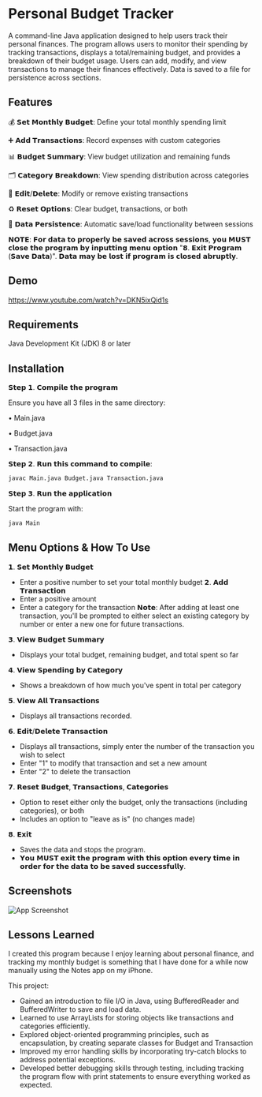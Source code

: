 
# Personal Budget Tracker
A command-line Java application designed to help users track their personal finances. The program allows users to monitor their spending by tracking transactions, displays a total/remaining budget, and provides a breakdown of their budget usage. Users can add, modify, and view transactions to manage their finances effectively. Data is saved to a file for persistence across sections.


## Features
💰 𝗦𝗲𝘁 𝗠𝗼𝗻𝘁𝗵𝗹𝘆 𝗕𝘂𝗱𝗴𝗲𝘁: Define your total monthly spending limit

➕ 𝗔𝗱𝗱 𝗧𝗿𝗮𝗻𝘀𝗮𝗰𝘁𝗶𝗼𝗻𝘀: Record expenses with custom categories

📊 𝗕𝘂𝗱𝗴𝗲𝘁 𝗦𝘂𝗺𝗺𝗮𝗿𝘆: View budget utilization and remaining funds

🗂 𝗖𝗮𝘁𝗲𝗴𝗼𝗿𝘆 𝗕𝗿𝗲𝗮𝗸𝗱𝗼𝘄𝗻: View spending distribution across categories

🔄 𝗘𝗱𝗶𝘁/𝗗𝗲𝗹𝗲𝘁𝗲: Modify or remove existing transactions

♻️ 𝗥𝗲𝘀𝗲𝘁 𝗢𝗽𝘁𝗶𝗼𝗻𝘀: Clear budget, transactions, or both

💾 𝗗𝗮𝘁𝗮 𝗣𝗲𝗿𝘀𝗶𝘀𝘁𝗲𝗻𝗰𝗲: Automatic save/load functionality between sessions

𝗡𝗢𝗧𝗘: 𝗙𝗼𝗿 𝗱𝗮𝘁𝗮 𝘁𝗼 𝗽𝗿𝗼𝗽𝗲𝗿𝗹𝘆 𝗯𝗲 𝘀𝗮𝘃𝗲𝗱 𝗮𝗰𝗿𝗼𝘀𝘀 𝘀𝗲𝘀𝘀𝗶𝗼𝗻𝘀, 𝘆𝗼𝘂 𝗠𝗨𝗦𝗧 𝗰𝗹𝗼𝘀𝗲 𝘁𝗵𝗲 𝗽𝗿𝗼𝗴𝗿𝗮𝗺 𝗯𝘆 𝗶𝗻𝗽𝘂𝘁𝘁𝗶𝗻𝗴 𝗺𝗲𝗻𝘂 𝗼𝗽𝘁𝗶𝗼𝗻 "𝟴. 𝗘𝘅𝗶𝘁 𝗣𝗿𝗼𝗴𝗿𝗮𝗺 (𝗦𝗮𝘃𝗲 𝗗𝗮𝘁𝗮)". 𝗗𝗮𝘁𝗮 𝗺𝗮𝘆 𝗯𝗲 𝗹𝗼𝘀𝘁 𝗶𝗳 𝗽𝗿𝗼𝗴𝗿𝗮𝗺 𝗶𝘀 𝗰𝗹𝗼𝘀𝗲𝗱 𝗮𝗯𝗿𝘂𝗽𝘁𝗹𝘆.



## Demo

https://www.youtube.com/watch?v=DKN5ixQid1s


## Requirements
Java Development Kit (JDK) 8 or later
## Installation

𝗦𝘁𝗲𝗽 𝟭. 𝗖𝗼𝗺𝗽𝗶𝗹𝗲 𝘁𝗵𝗲 𝗽𝗿𝗼𝗴𝗿𝗮𝗺

Ensure you have all 3 files in the same directory:

• Main.java

• Budget.java

• Transaction.java

𝗦𝘁𝗲𝗽 𝟮. 𝗥𝘂𝗻 𝘁𝗵𝗶𝘀 𝗰𝗼𝗺𝗺𝗮𝗻𝗱 𝘁𝗼 𝗰𝗼𝗺𝗽𝗶𝗹𝗲:
```bash
javac Main.java Budget.java Transaction.java
```
𝗦𝘁𝗲𝗽 𝟯. 𝗥𝘂𝗻 𝘁𝗵𝗲 𝗮𝗽𝗽𝗹𝗶𝗰𝗮𝘁𝗶𝗼𝗻

Start the program with:
```bash
java Main
```
    
## Menu Options & How To Use
𝟭. 𝗦𝗲𝘁 𝗠𝗼𝗻𝘁𝗵𝗹𝘆 𝗕𝘂𝗱𝗴𝗲𝘁
- Enter a positive number to set your total monthly budget
𝟮. 𝗔𝗱𝗱 𝗧𝗿𝗮𝗻𝘀𝗮𝗰𝘁𝗶𝗼𝗻
- Enter a positive amount
- Enter a category for the transaction
𝗡𝗼𝘁𝗲: After adding at least one transaction, you'll be prompted to either select an existing category by number or enter a new one for future transactions.

𝟯. 𝗩𝗶𝗲𝘄 𝗕𝘂𝗱𝗴𝗲𝘁 𝗦𝘂𝗺𝗺𝗮𝗿𝘆
- Displays your total budget, remaining budget, and total spent so far
  
𝟰. 𝗩𝗶𝗲𝘄 𝗦𝗽𝗲𝗻𝗱𝗶𝗻𝗴 𝗯𝘆 𝗖𝗮𝘁𝗲𝗴𝗼𝗿𝘆
- Shows a breakdown of how much you've spent in total per category
  
𝟱. 𝗩𝗶𝗲𝘄 𝗔𝗹𝗹 𝗧𝗿𝗮𝗻𝘀𝗮𝗰𝘁𝗶𝗼𝗻𝘀
- Displays all transactions recorded.
  
𝟲. 𝗘𝗱𝗶𝘁/𝗗𝗲𝗹𝗲𝘁𝗲 𝗧𝗿𝗮𝗻𝘀𝗮𝗰𝘁𝗶𝗼𝗻
- Displays all transactions, simply enter the number of the transaction you wish to select
- Enter "1" to modify that transaction and set a new amount
- Enter "2" to delete the transaction
  
𝟳. 𝗥𝗲𝘀𝗲𝘁 𝗕𝘂𝗱𝗴𝗲𝘁, 𝗧𝗿𝗮𝗻𝘀𝗮𝗰𝘁𝗶𝗼𝗻𝘀, 𝗖𝗮𝘁𝗲𝗴𝗼𝗿𝗶𝗲𝘀
- Option to reset either only the budget, only the transactions (including categories), or both
- Includes an option to "leave as is" (no changes made)
  
𝟴. 𝗘𝘅𝗶𝘁
- Saves the data and stops the program.
- ​𝗬𝗼𝘂 𝗠𝗨𝗦𝗧 𝗲𝘅𝗶𝘁 𝘁𝗵𝗲 𝗽𝗿𝗼𝗴𝗿𝗮𝗺 𝘄𝗶𝘁𝗵 𝘁𝗵𝗶𝘀 𝗼𝗽𝘁𝗶𝗼𝗻 𝗲𝘃𝗲𝗿𝘆 𝘁𝗶𝗺𝗲 𝗶𝗻 𝗼𝗿𝗱𝗲𝗿 𝗳𝗼𝗿 𝘁𝗵𝗲 𝗱𝗮𝘁𝗮 𝘁𝗼 𝗯𝗲 𝘀𝗮𝘃𝗲𝗱 𝘀𝘂𝗰𝗰𝗲𝘀𝘀𝗳𝘂𝗹𝗹𝘆.
## Screenshots

![App Screenshot](https://i.postimg.cc/yNnWrd4G/Menu.png)



## Lessons Learned
I created this program because I enjoy learning about personal finance, and tracking my monthly budget is something that I have done for a while now manually using the Notes app on my iPhone.


This project:
- Gained an introduction to file I/O in Java, using BufferedReader and BufferedWriter to save and load data.
- Learned to use ArrayLists for storing objects like transactions and categories efficiently.
- Explored object-oriented programming principles, such as encapsulation, by creating separate classes for Budget and Transaction
- Improved my error handling skills by incorporating try-catch blocks to address potential exceptions.
- Developed better debugging skills through testing, including tracking the program flow with print statements to ensure everything worked as expected.
